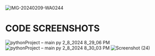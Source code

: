 ![IMG-20240209-WA0244](https://github.com/gracious006/COS-project/assets/148899104/2fe633fa-b210-460a-a639-66734e884ec1)
# CODE SCREENSHOTS
![pythonProject – main py 2_8_2024 8_29_06 PM](https://github.com/gracious006/COS-project/assets/149418735/7f9d4566-3d0d-4724-b3be-4d2deb8f3837)
![pythonProject – main py 2_8_2024 8_30_03 PM](https://github.com/gracious006/COS-project/assets/159062307/cd184d11-49df-4c80-bdee-e5e81e5a210e)
![Screenshot (24)](https://github.com/gracious006/COS-project/assets/149418735/1e02f379-2227-4454-8997-180f2bc4d7b1)

